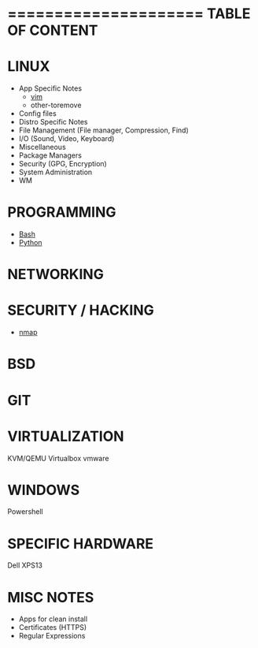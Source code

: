 
=====================
  TABLE OF CONTENT
=====================

# LINUX

* App Specific Notes
    * [vim](vim)
    * other-toremove
* Config files
* Distro Specific Notes
* File Management (File manager, Compression, Find)
* I/O (Sound, Video, Keyboard)
* Miscellaneous
* Package Managers
* Security (GPG, Encryption)
* System Administration
* WM

# PROGRAMMING

* [Bash](Bash)
* [Python](Python)

# NETWORKING

# SECURITY / HACKING

* [nmap](nmap)

# BSD

# GIT

# VIRTUALIZATION

 KVM/QEMU
 Virtualbox
 vmware

# WINDOWS

 Powershell

# SPECIFIC HARDWARE

 Dell XPS13

# MISC NOTES

* Apps for clean install
* Certificates (HTTPS)
* Regular Expressions

